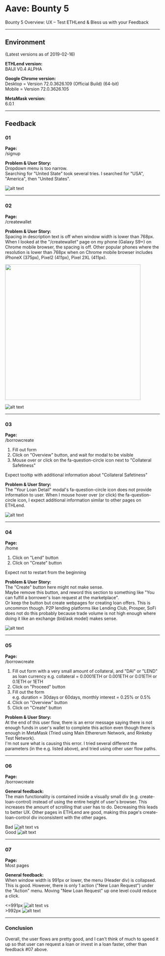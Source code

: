 # Aave: Bounty 5
Bounty 5 Overview: UX – Test ETHLend & Bless us with your Feedback

---

## Environment
(Latest versions as of 2019-02-16)  

__ETHLend version:__  
BAIJI V0.4 ALPHA

__Google Chrome version:__  
Desktop = Version 72.0.3626.109 (Official Build) (64-bit)  
Mobile = Version 72.0.3626.105

__MetaMask version:__  
6.0.1

---

## Feedback

### 01
__Page:__  
/signup

__Problem & User Story:__  
Dropdown menu is too narrow.  
Searching for "United State" took several tries. I searched for "USA", "America", then "United States".

![alt text][01-signup-dropdown-menu]

---

### 02
__Page:__  
/createwallet

__Problem & User Story:__  
Spacing in description text is off when window width is lower than 768px.  
When I looked at the "/createwallet" page on my phone (Galaxy S9+) on Chrome mobile browser, the spacing is off. Other popular phones where the resolution is lower than 768px when on Chrome mobile browser includes iPhoneX (375px), Pixel2 (411px), Pixel 2XL (411px).

<img src="https://github.com/gin/2019-ethdenver/blob/master/aave/img/02-createwallet-responsive-spacing-on-mobile.jpg" width="441">

![alt text][02-createwallet-responsive-767]

---

### 03
__Page:__  
/borrowcreate  
1. Fill out form
2. Click on "Overview" button, and wait for modal to be visible
3. Mouse over or click on the fa-question-circle icon next to "Collateral Safetiness"

Expect tooltip with additional information about "Collateral Safetiness"

__Problem & User Story:__  
The "Your Loan Detail" modal's fa-question-circle icon does not provide information to user.
When I mouse hover over (or click) the fa-question-circle icon, I expect additional information similar to other pages on ETHLend.

![alt text][03-borrowcreate-your-loan-detail-modal-fa-question-circle]

---

### 04
__Page:__  
/home  
1. Click on "Lend" button
2. Click on "Create" button  

Expect not to restart from the beginning

__Problem & User Story:__  
The "Create" button here might not make sense.  
Maybe remove this button, and reword this section to something like "You can fulfill a borrower's loan request at the marketplace".  
Or keep the button but create webpages for creating loan offers. This is uncommon though. P2P lending platforms like Lending Club, Prosper, SoFi does not do this probably because trade volume is not high enough where doing it like an exchange (bid/ask model) makes sense. 

![alt text][04-home-lend]

---

### 05
__Page:__  
/borrowcreate
1. Fill out form with a very small amount of collateral, and "DAI" or "LEND" as loan currency 
e.g. collateral = 0.0001ETH or 0.001ETH or 0.01ETH or 0.1ETH or 1ETH
2. Click on "Proceed" button
3. Fill out the form  
e.g. duration = 30days or 60days, monthly interest = 0.25% or 0.5%
4. Click on "Overview" button
5. Click on "Create" button

__Problem & User Story:__  
At the end of this user flow, there is an error message saying there is not enough funds in user's wallet to complete this action even though there is enough in MetaMask (Tried using Main Ethererum Network, and Rinkeby Test Network).  
I'm not sure what is causing this error. I tried several different the parameters (in the e.g. listed above), and tried using other user flow paths.

---

### 06
__Page:__  
/borrowcreate

__General feedback:__  
The main functionality is contained inside a visually small div (e.g. create-loan-control) instead of using the entire height of user's browser. This increases the amount of scrolling that user has to do. Decreasing this leads to better UX. Other pages in ETHLend are good, making this page's create-loan-control div inconsistent with the other pages.

Bad
![alt text][06-borrowcreate-scroll-bad]
vs  
Good
![alt text][06-offer-scroll-good]

---

### 07
__Page:__  
Most pages

__General feedback:__   
When window width is 991px or lower, the menu (Header div) is collapsed. This is good. However, there is only 1 action ("New Loan Request") under the "Action" menu. Moving "New Loan Request" up one level could reduce a click.

<=991px
![alt text][07-most-pages-menu-single-item-bad]
vs  
\>992px
![alt text][07-most-pages-menu-single-item-good]

---

### Conclusion
Overall, the user flows are pretty good, and I can't think of much to speed it up so that user can request a loan or invest in a loan faster, other than feedback #07 above.


[01-signup-dropdown-menu]: ./img/01-signup-dropdown-menu.png

[02-createwallet-responsive-767]: ./img/02-createwallet-responsive-767.png
[02-createwallet-responsive-spacing-on-mobile]: ./img/02-createwallet-responsive-spacing-on-mobile.jpg
[03-borrowcreate-your-loan-detail-modal-fa-question-circle]: ./img/03-borrowcreate-your-loan-detail-modal-fa-question-circle.png

[04-home-lend]: ./img/04-home-lend.png

[06-borrowcreate-scroll-bad]: ./img/06-borrowcreate-scroll-bad.png
[06-offer-scroll-good]: ./img/06-offer-scroll-good.png

[07-most-pages-menu-single-item-bad]:  ./img/07-most-pages-menu-single-item-bad.png
[07-most-pages-menu-single-item-good]:  ./img/07-most-pages-menu-single-item-good.png